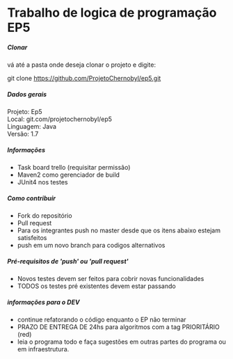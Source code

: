 # Trabalho de logica de programação EP5

##### Clonar
vá até a pasta onde deseja clonar o projeto e digite:

git clone https://github.com/ProjetoChernobyl/ep5.git

##### Dados gerais
Projeto: 	Ep5    
Local: 		git.com/projetochernobyl/ep5     
Linguagem:	Java     
Versão:		1.7     

##### Informações
- Task board trello (requisitar permissão)
- Maven2 como gerenciador de build
- JUnit4 nos testes

##### Como contribuir
- Fork do repositório
- Pull request
- Para os integrantes push no master desde que os itens abaixo estejam satisfeitos
- push em um novo branch para codigos alternativos

##### Pré-requisitos de 'push' ou 'pull request'
- Novos testes devem ser feitos para cobrir novas funcionalidades
- TODOS os testes pré existentes devem estar passando

##### informações para o DEV
- continue refatorando o código enquanto o EP não terminar
- PRAZO DE ENTREGA DE 24hs para algoritmos com a tag PRIORITÁRIO (red)
- leia o programa todo e faça sugestões em outras partes do programa ou em infraestrutura.
